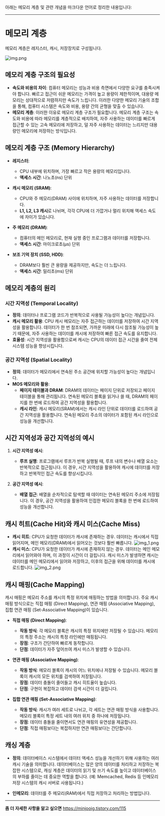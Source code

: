 아래는 메모리 계층 및 관련 개념을 마크다운 언어로 정리한 내용입니다:

---

# 메모리 계층

메모리 계층은 레지스터, 캐시, 저장장치로 구성됩니다.

![img.png](memory_png/img.png)

## 메모리 계층 구조의 필요성

- **속도와 비용의 차이**: 컴퓨터 메모리는 성능과 비용 측면에서 다양한 요구를 충족시켜야 합니다. 빠르고 접근이 쉬운 메모리는 가격이 높고 용량이 제한적이며, 대용량 메모리는 상대적으로 저렴하지만 속도가 느립니다. 이러한 다양한 메모리 기술의 조합을 통해, 컴퓨터 시스템은 속도와 비용, 용량 간의 균형을 맞출 수 있습니다.
- **메모리 계층**: 이러한 이유로 메모리 계층 구조가 필요합니다. 메모리 계층 구조는 속도와 비용에 따라 메모리를 계층적으로 배치하여, 자주 사용하는 데이터를 빠르게 접근할 수 있는 고속 메모리에 저장하고, 덜 자주 사용하는 데이터는 느리지만 대용량인 메모리에 저장하는 방식입니다.

## 메모리 계층 구조 (Memory Hierarchy)

- **레지스터**:
    - CPU 내부에 위치하며, 가장 빠르고 작은 용량의 메모리입니다.
    - **액세스 시간**: 나노초(ns) 단위

- **캐시 메모리 (SRAM)**:
    - CPU와 주 메모리(DRAM) 사이에 위치하며, 자주 사용하는 데이터를 저장합니다.
    - **L1, L2, L3 캐시**로 나뉘며, 각각 CPU에 더 가깝거나 멀리 위치해 액세스 속도에 차이가 있습니다.

- **주 메모리 (DRAM)**:
    - 컴퓨터의 메인 메모리로, 현재 실행 중인 프로그램과 데이터를 저장합니다.
    - **액세스 시간**: 마이크로초(µs) 단위

- **보조 기억 장치 (SSD, HDD)**:
    - DRAM보다 훨씬 큰 용량을 제공하지만, 속도는 더 느립니다.
    - **액세스 시간**: 밀리초(ms) 단위

## 메모리 계층의 원리

### 시간 지역성 (Temporal Locality)

- **정의**: 데이터나 프로그램 코드가 반복적으로 사용될 가능성이 높다는 개념입니다.
- **캐시 메모리 활용**: CPU 캐시 메모리는 자주 접근하는 데이터를 저장하여 시간 지역성을 활용합니다. 데이터가 한 번 참조되면, 가까운 미래에 다시 참조될 가능성이 높기 때문에, 자주 사용하는 데이터를 캐시에 저장하여 빠른 접근 속도를 유지합니다.
- **효율성**: 시간 지역성을 활용함으로써 캐시는 CPU의 데이터 접근 시간을 줄여 전체 시스템 성능을 향상시킵니다.

### 공간 지역성 (Spatial Locality)

- **정의**: 데이터가 메모리에서 연속된 주소 공간에 위치할 가능성이 높다는 개념입니다.
- **MOS 메모리와 활용**:
    - **페이지 테이블과 DRAM**: DRAM의 데이터는 페이지 단위로 저장되고 페이지 테이블을 통해 관리됩니다. 연속된 메모리 블록을 읽거나 쓸 때, DRAM의 페이지를 한 번에 로드하여 공간 지역성을 활용합니다.
    - **캐시 라인**: 캐시 메모리(SRAM)에서는 캐시 라인 단위로 데이터를 로드하여 공간 지역성을 활용합니다. 연속된 메모리 주소의 데이터가 포함된 캐시 라인으로 성능을 개선합니다.

## 시간 지역성과 공간 지역성의 예시

1. **시간 지역성 예시**:
    - **루프 실행**: 프로그램에서 루프가 반복 실행될 때, 루프 내의 변수나 배열 요소는 반복적으로 접근됩니다. 이 경우, 시간 지역성을 활용하여 캐시에 데이터를 저장하고 반복적인 접근 속도를 향상시킵니다.

2. **공간 지역성 예시**:
    - **배열 접근**: 배열을 순차적으로 탐색할 때 데이터는 연속된 메모리 주소에 저장됩니다. 이 경우, 공간 지역성을 활용하여 인접한 메모리 블록을 한 번에 로드하여 성능을 개선합니다.

## 캐시 히트(Cache Hit)와 캐시 미스(Cache Miss)

- **캐시 히트**: CPU가 요청한 데이터가 캐시에 존재하는 경우. 데이터는 캐시에서 직접 읽어지며, 메인 메모리(DRAM)에서 읽어오는 것보다 훨씬 빠릅니다.
![img_1.png](memory_png/img_1.png)
- **캐시 미스**: CPU가 요청한 데이터가 캐시에 존재하지 않는 경우. 데이터는 메인 메모리에서 읽어와야 하며, 이 과정이 시간이 더 걸립니다. 캐시 미스가 발생하면 캐시는 데이터를 메인 메모리에서 읽어와 저장하고, 이후의 접근을 위해 데이터를 캐시에 로드합니다.
![img_2.png](memory_png/img_2.png)
## 캐시 매핑(Cache Mapping)

캐시 매핑은 메모리 주소를 캐시의 특정 위치에 매핑하는 방법을 의미합니다. 주요 캐시 매핑 방식으로는 직접 매핑 (Direct Mapping), 연관 매핑 (Associative Mapping), 집합 연관 매핑 (Set-Associative Mapping)이 있습니다.

- **직접 매핑 (Direct Mapping)**:
    - **작동 방식**: 각 메모리 블록은 캐시의 특정 위치에만 저장될 수 있습니다. 메모리의 특정 주소는 캐시의 특정 라인에만 매핑됩니다.
    - **장점**: 구조가 간단하여 빠르게 동작합니다.
    - **단점**: 데이터가 자주 덮어쓰여 캐시 미스가 발생할 수 있습니다.

- **연관 매핑 (Associative Mapping)**:
    - **작동 방식**: 메모리 블록이 캐시의 어느 위치에나 저장될 수 있습니다. 메모리 블록이 캐시의 모든 위치를 검색하여 저장됩니다.
    - **장점**: 데이터 충돌이 줄어들고 캐시 히트율이 높습니다.
    - **단점**: 구현이 복잡하고 데이터 검색 시간이 더 걸립니다.

- **집합 연관 매핑 (Set-Associative Mapping)**:
    - **작동 방식**: 캐시가 여러 세트로 나뉘고, 각 세트는 연관 매핑 방식을 사용합니다. 메모리 블록이 특정 세트 내의 여러 위치 중 하나에 저장됩니다.
    - **장점**: 데이터 충돌을 줄이면서도 연관 매핑의 유연성을 제공합니다.
    - **단점**: 직접 매핑보다는 복잡하지만 연관 매핑보다는 간단합니다.

## 캐싱 계층

- **정의**: 데이터베이스 시스템에서 데이터 액세스 성능을 개선하기 위해 사용하는 여러 캐시 기술을 의미합니다. 데이터베이스는 많은 양의 데이터를 처리하고 저장하는 복잡한 시스템으로, 캐싱 계층은 데이터의 읽기 및 쓰기 속도를 높이고 데이터베이스의 부하를 줄이는 데 중요한 역할을 합니다. (예: Memcached, Redis 등 인메모리 저장 시스템의 캐시 서버로 사용됩니다.)

- **인메모리**: 데이터를 주 메모리(RAM)에서 직접 저장하고 처리하는 방법입니다.

---

**좀 더 자세한 사항을 알고 싶으면** https://minjooig.tistory.com/115
